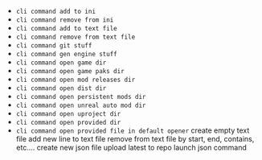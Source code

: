 * `cli command add to ini`
* `cli command remove from ini`
* `cli command add to text file`
* `cli command remove from text file`
* `cli command git stuff`
* `cli command gen engine stuff`
* `cli command open game dir`
* `cli command open game paks dir`
* `cli command open mod releases dir`
* `cli command open dist dir`
* `cli command open persistent mods dir`
* `cli command open unreal auto mod dir`
* `cli command open uproject dir`
* `cli command open provided dir`
* `cli command open provided file in default opener`
create empty text file
add new line to text file
remove from text file by start, end, contains, etc....
create new json file
upload latest to repo launch json command
